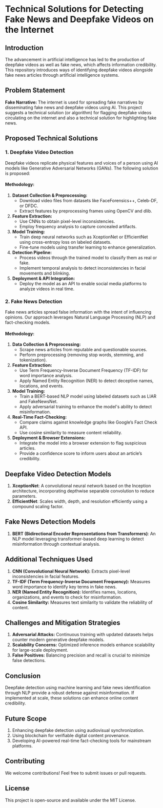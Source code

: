 # Technical Solutions for Detecting Fake News and Deepfake Videos on the Internet

## Introduction
The advancement in artificial intelligence has led to the production of deepfake videos as well as fake news, which affects information credibility. This repository introduces ways of identifying deepfake videos alongside fake news articles through artificial intelligence systems.

## Problem Statement
**Fake Narrative:** The internet is used for spreading fake narratives by disseminating fake news and deepfake videos using AI. This project suggests a technical solution (or algorithm) for flagging deepfake videos circulating on the internet and also a technical solution for highlighting fake news.

## Proposed Technical Solutions

### 1. Deepfake Video Detection
Deepfake videos replicate physical features and voices of a person using AI models like Generative Adversarial Networks (GANs). The following solution is proposed:

#### **Methodology:**
1. **Dataset Collection & Preprocessing:**
   - Download video files from datasets like FaceForensics++, Celeb-DF, or DFDC.
   - Extract features by preprocessing frames using OpenCV and dlib.
2. **Feature Extraction:**
   - Use CNNs to obtain pixel-level inconsistencies.
   - Employ frequency analysis to capture concealed artifacts.
3. **Model Training:**
   - Train deep neural networks such as XceptionNet or EfficientNet using cross-entropy loss on labeled datasets.
   - Fine-tune models using transfer learning to enhance generalization.
4. **Detection Pipeline:**
   - Process videos through the trained model to classify them as real or fake.
   - Implement temporal analysis to detect inconsistencies in facial movements and blinking.
5. **Deployment & API Integration:**
   - Deploy the model as an API to enable social media platforms to analyze videos in real time.

### 2. Fake News Detection
Fake news articles spread false information with the intent of influencing opinions. Our approach leverages Natural Language Processing (NLP) and fact-checking models.

#### **Methodology:**
1. **Data Collection & Preprocessing:**
   - Scrape news articles from reputable and questionable sources.
   - Perform preprocessing (removing stop words, stemming, and tokenization).
2. **Feature Extraction:**
   - Use Term Frequency-Inverse Document Frequency (TF-IDF) for word importance analysis.
   - Apply Named Entity Recognition (NER) to detect deceptive names, locations, and events.
3. **Model Training:**
   - Train a BERT-based NLP model using labeled datasets such as LIAR and FakeNewsNet.
   - Apply adversarial training to enhance the model's ability to detect misinformation.
4. **Real-Time Fact-Checking:**
   - Compare claims against knowledge graphs like Google’s Fact Check API.
   - Use cosine similarity to measure content reliability.
5. **Deployment & Browser Extensions:**
   - Integrate the model into a browser extension to flag suspicious articles.
   - Provide a confidence score to inform users about an article’s credibility.

## Deepfake Video Detection Models

1. **XceptionNet**: A convolutional neural network based on the Inception architecture, incorporating depthwise separable convolution to reduce parameters.
2. **EfficientNet**: Scales width, depth, and resolution efficiently using a compound scaling factor.

## Fake News Detection Models

1. **BERT (Bidirectional Encoder Representations from Transformers)**: An NLP model leveraging transformer-based deep learning to detect misinformation through contextual analysis.

## Additional Techniques Used

1. **CNN (Convolutional Neural Network):** Extracts pixel-level inconsistencies in facial features.
2. **TF-IDF (Term Frequency-Inverse Document Frequency):** Measures word importance to identify key terms in fake news.
3. **NER (Named Entity Recognition):** Identifies names, locations, organizations, and events to check for misinformation.
4. **Cosine Similarity:** Measures text similarity to validate the reliability of content.

## Challenges and Mitigation Strategies

1. **Adversarial Attacks:** Continuous training with updated datasets helps counter modern generative deepfake models.
2. **Scalability Concerns:** Optimized inference models enhance scalability for large-scale deployment.
3. **False Positives:** Balancing precision and recall is crucial to minimize false detections.

## Conclusion
Deepfake detection using machine learning and fake news identification through NLP provide a robust defense against misinformation. If implemented at scale, these solutions can enhance online content credibility.

## Future Scope

1. Enhancing deepfake detection using audiovisual synchronization.
2. Using blockchain for verifiable digital content provenance.
3. Developing AI-powered real-time fact-checking tools for mainstream platforms.

## Contributing
We welcome contributions! Feel free to submit issues or pull requests.

## License
This project is open-source and available under the MIT License.
